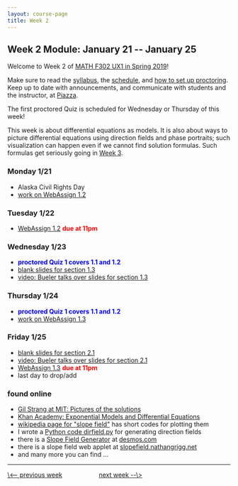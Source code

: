 ```yaml
---
layout: course-page
title: Week 2
---
```


## Week 2 Module: January 21 -- January 25

Welcome to Week 2 of [MATH F302 UX1 in Spring 2019](index.html)!

Make sure to read the [syllabus](syllabus.pdf), the [schedule](schedule.pdf), and [how to set up proctoring](proctoring.pdf).  Keep up to date with announcements, and communicate with students and the instructor, at [Piazza](https://piazza.com/uaf/spring2019/math302ux1/home).

The first proctored Quiz is scheduled for Wednesday or Thursday of this week!

This week is about differential equations as models.  It is also about ways to picture differential equations using direction fields and phase portraits; such visualization can happen even if we cannot find solution formulas.  Such formulas get seriously going in [Week 3](week3).

### Monday 1/21
* Alaska Civil Rights Day
* [work on WebAssign 1.2](https://www.webassign.net/)

### Tuesday 1/22
* [WebAssign 1.2](https://www.webassign.net/) <span style="color:red">**due at 11pm**</span>

### Wednesday 1/23
* <span style="color:blue">**proctored Quiz 1 covers 1.1 and 1.2**</span>
* [blank slides for section 1.3](assets/slides/1-3.pdf)
* [video: Bueler talks over slides for section 1.3](https://github.com/bueler/diff-eq-videos/blob/master/video-1-3-math302.mp4)

### Thursday 1/24
* <span style="color:blue">**proctored Quiz 1 covers 1.1 and 1.2**</span>
* [work on WebAssign 1.3](https://www.webassign.net/)

### Friday 1/25
* [blank slides for section 2.1](assets/slides/2-1.pdf)
* [video: Bueler talks over slides for section 2.1](https://github.com/bueler/diff-eq-videos/blob/master/video-2-1-math302.mp4)
* [WebAssign 1.3](https://www.webassign.net/) <span style="color:red">**due at 11pm**</span>
* last day to drop/add

### found online
* [Gil Strang at MIT: Pictures of the solutions](https://www.youtube.com/watch?v=cDfWtSqGiBY)
* [Khan Academy: Exponential Models and Differential Equations](https://www.khanacademy.org/math/ap-calculus-ab/ab-differential-equations-new/ab-7-8/v/modeling-population-with-simple-differential-equation)
* [wikipedia page for "slope field"](https://en.wikipedia.org/wiki/Slope_field) has short codes for plotting them
* I wrote a [Python code dirfield.py](other) for generating direction fields
* there is a [Slope Field Generator](https://www.desmos.com/calculator/p7vd3cdmei) at [desmos.com](https://www.desmos.com)
* there is a slope field web applet at [slopefield.nathangrigg.net](http://slopefield.nathangrigg.net/)
* and many more you can find ...

<hr>
<a align="left" href="week1">\<-- previous week</a>  &nbsp; &nbsp; &nbsp; &nbsp; &nbsp; &nbsp; &nbsp; &nbsp; &nbsp; &nbsp; <a align="right" href="week3">next week --\></a>
